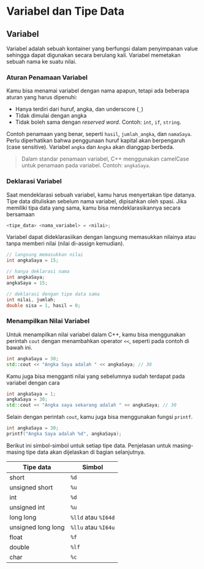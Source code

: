 # Variabel dan Tipe Data


## Variabel

Variabel adalah sebuah kontainer yang berfungsi dalam penyimpanan value sehingga dapat digunakan secara berulang kali. Variabel memetakan sebuah nama ke suatu nilai.

### Aturan Penamaan Variabel

Kamu bisa menamai variabel dengan nama apapun, tetapi ada beberapa aturan yang harus dipenuhi:

- Hanya terdiri dari huruf, angka, dan underscore (`_`)
- Tidak dimulai dengan angka
- Tidak boleh sama dengan *reserved word*. Contoh: `int`, `if`, `string`.

Contoh penamaan yang benar, seperti `hasil`, `jumlah_angka`, dan `namaSaya`. Perlu diperhatikan bahwa penggunaan huruf kapital akan berpengaruh (case sensitive). Variabel `angka` dan `Angka` akan dianggap berbeda.

> Dalam standar penamaan variabel, C++ menggunakan camelCase untuk penamaan pada variabel. Contoh: `angkaSaya`.
> 

### Deklarasi Variabel

Saat mendeklarasi sebuah variabel, kamu harus menyertakan tipe datanya. Tipe data dituliskan sebelum nama variabel, dipisahkan oleh spasi. Jika memiliki tipa data yang sama, kamu bisa mendeklarasikannya secara bersamaan

```cpp
<tipe_data> <nama_variabel> = <nilai>;
```

Variabel dapat dideklarasiikan dengan langsung memasukkan nilainya atau tanpa memberi nilai (nilai di-assign kemudian).

```cpp
// langsung memasukkan nilai
int angkaSaya = 15;

// hanya deklarasi nama
int angkaSaya;
angkaSaya = 15;

// deklarasi dengan tipe data sama
int nilai, jumlah;
double sisa = 1, hasil = 0;
```

### Menampilkan Nilai Variabel

Untuk menampilkan nilai variabel dalam C++, kamu bisa menggunakan perintah `cout` dengan menambahkan operator `<<`, seperti pada contoh di bawah ini.

```cpp
int angkaSaya = 30;
std::cout << "Angka Saya adalah " << angkaSaya; // 30
```

Kamu juga bisa mengganti nilai yang sebelumnya sudah terdapat pada variabel dengan cara

```cpp
int angkaSaya = 1;
angkaSaya = 30;
std::cout << "Angka saya sekarang adalah " << angkaSaya; // 30
```

Selain dengan perintah `cout`, kamu juga bisa menggunakan fungsi `printf`.

```cpp
int angkaSaya = 30;
printf("Angka Saya adalah %d", angkaSaya);
```

Berikut ini simbol-simbol untuk setiap tipe data. Penjelasan untuk masing-masing tipe data akan dijelaskan di bagian selanjutnya.

| Tipe data | Simbol |
| - | - |
| short | `%d` |
| unsigned short | `%u` |
| int | `%d` |
| unsigned int | `%u` |
| long long | `%lld` atau `%I64d` |
| unsigned long long | `%llu` atau `%I64u` |
| float | `%f` |
| double | `%lf` |
| char | `%c` |